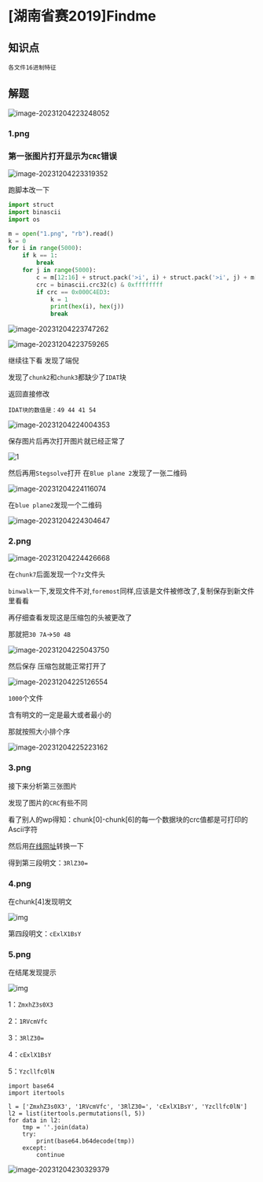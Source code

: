 # [湖南省赛2019]Findme

## 知识点

`各文件16进制特征`

## 解题



![image-20231204223248052](./img/95-1.png)

### 1.png

### 第一张图片打开显示为`CRC`错误

![image-20231204223319352](./img/95-2.png)

跑脚本改一下

```python
import struct
import binascii
import os

m = open("1.png", "rb").read()
k = 0
for i in range(5000):
    if k == 1:
        break
    for j in range(5000):
        c = m[12:16] + struct.pack('>i', i) + struct.pack('>i', j) + m[24:29]
        crc = binascii.crc32(c) & 0xffffffff
        if crc == 0x000C4ED3:
            k = 1
            print(hex(i), hex(j))
            break
```

![image-20231204223747262](./img/95-3.png)

![image-20231204223759265](./img/95-4.png)

 继续往下看 发现了端倪

发现了`chunk2`和`chunk3`都缺少了`IDAT`块

返回直接修改

```
IDAT块的数值是：49 44 41 54
```

![image-20231204224004353](./img/95-5.png)

保存图片后再次打开图片就已经正常了

![1](./img/95-6.png)

然后再用`Stegsolve`打开 在`Blue plane 2`发现了一张二维码

![image-20231204224116074](./img/95-7.png)

在`blue plane2`发现一个二维码

![image-20231204224304647](./img/95-8.png)

### 2.png

![image-20231204224426668](./img/95-9.png)

在`chunk7`后面发现一个`7z`文件头

`binwalk`一下,发现文件不对,`foremost`同样,应该是文件被修改了,复制保存到新文件里看看

再仔细查看发现这是压缩包的头被更改了

那就把`30 7A`->`50 4B`

![image-20231204225043750](./img/95-10.png)

然后保存 压缩包就能正常打开了

![image-20231204225126554](./img/95-11.png)

`1000`个文件

含有明文的一定是最大或者最小的

那就按照大小排个序

![image-20231204225223162](./img/95-12.png)

### 3.png

接下来分析第三张图片

发现了图片的`CRC`有些不同

看了别人的wp得知：chunk[0]-chunk[6]的每一个数据块的crc值都是可打印的Ascii字符

然后用[在线网址](https://coding.tools/cn/hex-to-ascii)转换一下

得到第三段明文：`3RlZ30=`

### 4.png

在chunk[4]发现明文

![img](./img/95-13.png)

第四段明文：`cExlX1BsY`

### 5.png

在结尾发现提示

![img](./img/95-14.png)

1：`ZmxhZ3s0X3`

2：`1RVcmVfc`

3：`3RlZ30=`

4：`cExlX1BsY`

5：`Yzcllfc0lN`

```python3
import base64
import itertools

l = ['ZmxhZ3s0X3', '1RVcmVfc', '3RlZ30=', 'cExlX1BsY', 'Yzcllfc0lN']
l2 = list(itertools.permutations(l, 5))
for data in l2:
    tmp = ''.join(data)
    try:
        print(base64.b64decode(tmp))
    except:
        continue
```

![image-20231204230329379](./img/95-15.png)